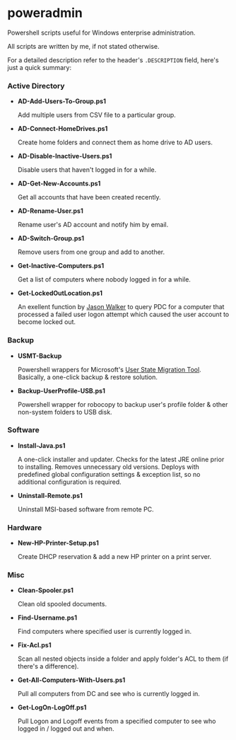 # poweradmin
Powershell scripts useful for Windows enterprise administration.

All scripts are written by me, if not stated otherwise.

For a detailed description refer to the header's `.DESCRIPTION` field, here's just a quick summary:

### Active Directory
* **AD-Add-Users-To-Group.ps1**

  Add multiple users from CSV file to a particular group.

* **AD-Connect-HomeDrives.ps1**

  Create home folders and connect them as home drive to AD users.

* **AD-Disable-Inactive-Users.ps1**

  Disable users that haven't logged in for a while.

* **AD-Get-New-Accounts.ps1**

  Get all accounts that have been created recently.

* **AD-Rename-User.ps1**

  Rename user's AD account and notify him by email.

* **AD-Switch-Group.ps1**

  Remove users from one group and add to another.

* **Get-Inactive-Computers.ps1**

  Get a list of computers where nobody logged in for a while.

* **Get-LockedOutLocation.ps1**

  An exellent function by [Jason Walker](https://blogs.technet.microsoft.com/heyscriptingguy/2012/12/27/use-powershell-to-find-the-location-of-a-locked-out-user/) to query PDC for a computer that processed a failed user logon attempt which caused the user account to become locked out.

### Backup
* **USMT-Backup**

  Powershell wrappers for Microsoft's [User State Migration Tool](https://technet.microsoft.com/en-us/library/hh825256.aspx). Basically, a one-click backup & restore solution.

* **Backup-UserProfile-USB.ps1**

  Powershell wrapper for robocopy to backup user's profile folder & other non-system folders to USB disk.

### Software
* **Install-Java.ps1**

  A one-click installer and updater. Checks for the latest JRE online prior to installing. Removes unnecessary old versions. Deploys with predefined global configuration settings & exception list, so no additional configuration is required.

* **Uninstall-Remote.ps1**

  Uninstall MSI-based software from remote PC.

### Hardware
* **New-HP-Printer-Setup.ps1**

  Create DHCP reservation & add a new HP printer on a print server.

### Misc
* **Clean-Spooler.ps1**

  Clean old spooled documents.

* **Find-Username.ps1**

  Find computers where specified user is currently logged in.

* **Fix-Acl.ps1**

  Scan all nested objects inside a folder and apply folder's ACL to them (if there's a difference).

* **Get-All-Computers-With-Users.ps1**

  Pull all computers from DC and see who is currently logged in.


* **Get-LogOn-LogOff.ps1**

  Pull Logon and Logoff events from a specified computer to see who logged in / logged out and when.
